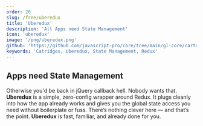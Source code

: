 ```yaml
---
order: 20
slug: /free/uberedux
title: 'Uberedux'
description: 'All Apps need State Management'
icon: 'uberedux'
image: '/png/uberedux.png'
github: 'https://github.com/javascript-pro/core/tree/main/gl-core/cartridges/Uberedux'
keywords: 'Catridges, Uberedux, State Management, Redux'
---
```


## Apps need State Management

Otherwise you'd be back in jQuery callback hell. Nobody wants that. **Uberedux** is a simple, zero-config wrapper around Redux. It plugs cleanly into how the app already works and gives you the global state access you need without boilerplate or fuss. There’s nothing clever here — and that’s the point. **Uberedux** is fast, familiar, and already done for you.
